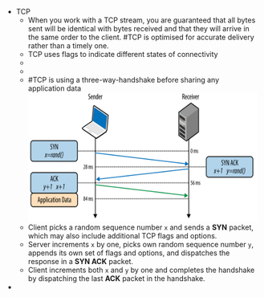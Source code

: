 - TCP
	- When you work with a TCP stream, you are guaranteed that all bytes sent will be identical with bytes received and that they will arrive in the same order to the client. #TCP is optimised for accurate delivery rather than a timely one.
	- TCP uses flags to indicate different states of connectivity
	-
	-
	- #TCP is using a three-way-handshake before sharing any application data
	  ![three-way-handshake](../assets/three-way-handshake_1681984421287_0.png)
	- Client picks a random sequence number `x` and sends a **SYN** packet, which may also include additional TCP flags and options.
	- Server increments `x` by one, picks own random sequence number `y`, appends its own set of flags and options, and dispatches the response in a **SYN ACK** packet.
	- Client increments both `x` and `y` by one and completes the handshake by dispatching the last **ACK** packet in the handshake.
-